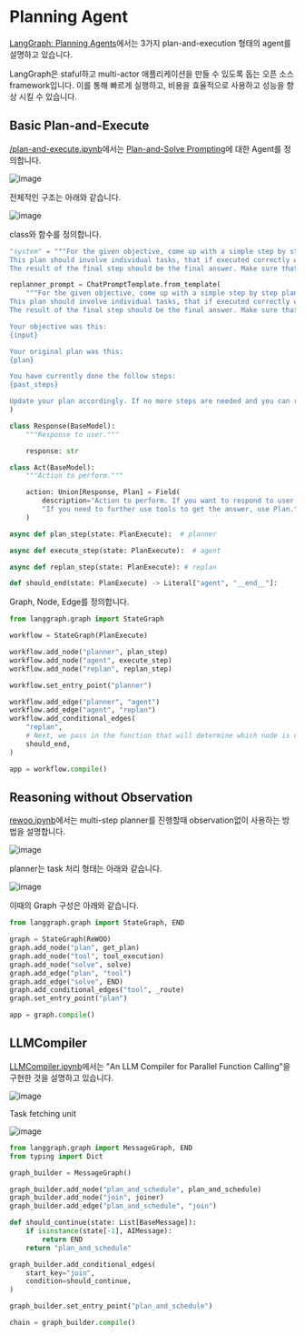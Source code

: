# Planning Agent
[LangGraph: Planning Agents](https://www.youtube.com/watch?v=uRya4zRrRx4)에서는 3가지 plan-and-execution 형태의 agent를 설명하고 있습니다. 

LangGraph은 staful하고 multi-actor 애플리케이션을 만들 수 있도록 돕는 오픈 소스 framework입니다. 이를 통해 빠르게 실행하고, 비용을 효율적으로 사용하고 성능을 향상 시킬 수 있습니다. 

## Basic Plan-and-Execute

[/plan-and-execute.ipynb](https://github.com/langchain-ai/langgraph/blob/main/examples/plan-and-execute/plan-and-execute.ipynb)에서는 [Plan-and-Solve Prompting](https://arxiv.org/abs/2305.04091)에 대한 Agent를 정의합니다.

![image](https://github.com/kyopark2014/llm-agent/assets/52392004/a97d0764-2891-4454-8854-522ef3249e44)

전체적인 구조는 아래와 같습니다. 

![image](https://github.com/kyopark2014/llm-agent/assets/52392004/3a311023-53d7-464a-b4a0-655c558bc058)

class와 함수를 정의합니다. 

```python
"system" = """For the given objective, come up with a simple step by step plan. \
This plan should involve individual tasks, that if executed correctly will yield the correct answer. Do not add any superfluous steps. \
The result of the final step should be the final answer. Make sure that each step has all the information needed - do not skip steps."""

replanner_prompt = ChatPromptTemplate.from_template(
    """For the given objective, come up with a simple step by step plan. \
This plan should involve individual tasks, that if executed correctly will yield the correct answer. Do not add any superfluous steps. \
The result of the final step should be the final answer. Make sure that each step has all the information needed - do not skip steps.

Your objective was this:
{input}

Your original plan was this:
{plan}

You have currently done the follow steps:
{past_steps}

Update your plan accordingly. If no more steps are needed and you can return to the user, then respond with that. Otherwise, fill out the plan. Only add steps to the plan that still NEED to be done. Do not return previously done steps as part of the plan."""
)

class Response(BaseModel):
    """Response to user."""

    response: str

class Act(BaseModel):
    """Action to perform."""

    action: Union[Response, Plan] = Field(
        description="Action to perform. If you want to respond to user, use Response. "
        "If you need to further use tools to get the answer, use Plan."
    )    

async def plan_step(state: PlanExecute):  # planner

async def execute_step(state: PlanExecute):  # agent

async def replan_step(state: PlanExecute): # replan

def should_end(state: PlanExecute) -> Literal["agent", "__end__"]:
```

Graph, Node, Edge를 정의합니다.

```python
from langgraph.graph import StateGraph

workflow = StateGraph(PlanExecute)

workflow.add_node("planner", plan_step)
workflow.add_node("agent", execute_step)
workflow.add_node("replan", replan_step)

workflow.set_entry_point("planner")

workflow.add_edge("planner", "agent")
workflow.add_edge("agent", "replan")
workflow.add_conditional_edges(
    "replan",
    # Next, we pass in the function that will determine which node is called next.
    should_end,
)

app = workflow.compile()
```


## Reasoning without Observation

[rewoo.ipynb](https://github.com/langchain-ai/langgraph/blob/main/examples/rewoo/rewoo.ipynb)에서는 multi-step planner를 진행할때 observation없이 사용하는 방법을 설명합니다.

![image](https://github.com/kyopark2014/llm-agent/assets/52392004/ece962bf-d13a-459a-b547-23fc1dd018fc)

planner는 task 처리 형태는 아래와 같습니다. 

![image](https://github.com/kyopark2014/llm-agent/assets/52392004/3ff28ecd-67ff-4500-a8cb-8a7758de92be)

이때의 Graph 구성은 아래와 같습니다. 

```python
from langgraph.graph import StateGraph, END

graph = StateGraph(ReWOO)
graph.add_node("plan", get_plan)
graph.add_node("tool", tool_execution)
graph.add_node("solve", solve)
graph.add_edge("plan", "tool")
graph.add_edge("solve", END)
graph.add_conditional_edges("tool", _route)
graph.set_entry_point("plan")

app = graph.compile()
```

## LLMCompiler

[LLMCompiler.ipynb](https://github.com/langchain-ai/langgraph/blob/main/examples/llm-compiler/LLMCompiler.ipynb)에서는 "An LLM Compiler for Parallel Function Calling"을 구현한 것을 설명하고 있습니다. 

![image](https://github.com/kyopark2014/llm-agent/assets/52392004/c17e641b-93eb-451d-9020-be198ae184fc)

Task fetching unit

![image](https://github.com/kyopark2014/llm-agent/assets/52392004/4daeafb1-b804-441c-91d5-dad30558c261)


```python
from langgraph.graph import MessageGraph, END
from typing import Dict

graph_builder = MessageGraph()

graph_builder.add_node("plan_and_schedule", plan_and_schedule)
graph_builder.add_node("join", joiner)
graph_builder.add_edge("plan_and_schedule", "join")

def should_continue(state: List[BaseMessage]):
    if isinstance(state[-1], AIMessage):
        return END
    return "plan_and_schedule"

graph_builder.add_conditional_edges(
    start_key="join",
    condition=should_continue,
)

graph_builder.set_entry_point("plan_and_schedule")

chain = graph_builder.compile()
```

